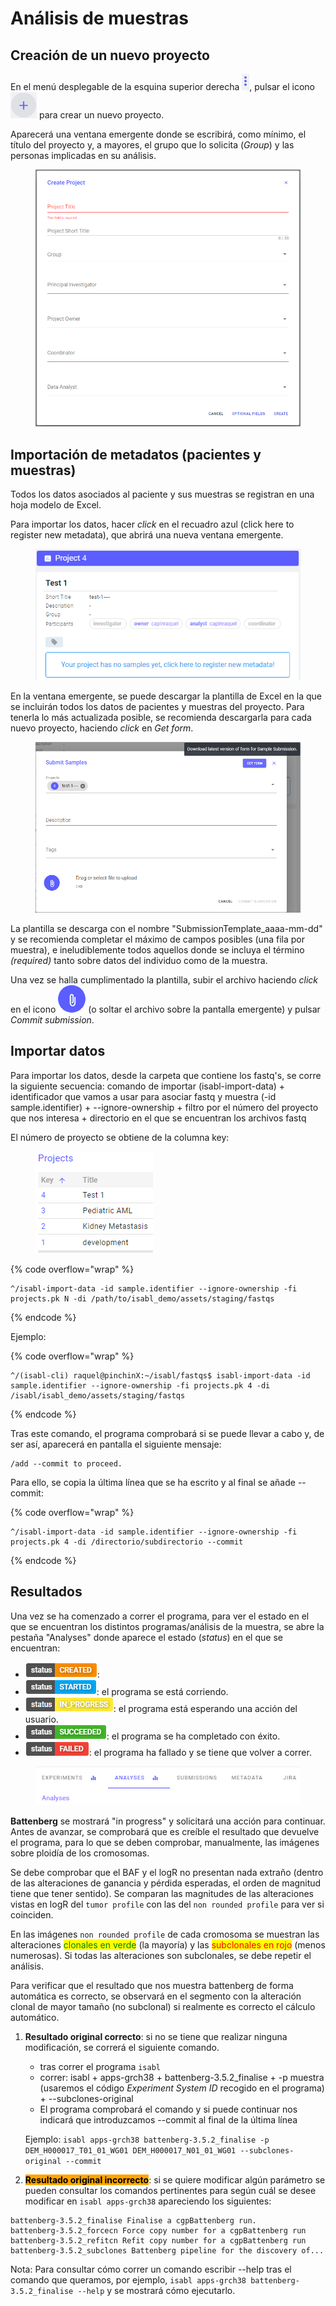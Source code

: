 # Análisis de muestras

## Creación de un nuevo proyecto

En el menú desplegable de la esquina superior derecha ![](<../.gitbook/assets/image (4).png>), pulsar el icono <img src="../.gitbook/assets/image (13).png" alt="" data-size="line"> para crear un nuevo proyecto.

Aparecerá una ventana emergente donde se escribirá, como mínimo, el título del proyecto y, a mayores, el grupo que lo solicita (_Group_) y las personas implicadas en su análisis.

<figure><img src="../.gitbook/assets/image (10).png" alt="" width="563"><figcaption></figcaption></figure>

## Importación de metadatos (pacientes y muestras)

Todos los datos asociados al paciente y sus muestras se registran en una hoja modelo de Excel.

Para importar los datos, hacer _click_ en el recuadro azul (click here to register new metadata), que abrirá una nueva ventana emergente.

<figure><img src="../.gitbook/assets/image (2).png" alt=""><figcaption></figcaption></figure>

En la ventana emergente, se puede descargar la plantilla de Excel en la que se incluirán todos los datos de pacientes y muestras del proyecto. Para tenerla lo más actualizada posible, se recomienda descargarla para cada nuevo proyecto, haciendo _click_ en _Get form_.

<figure><img src="../.gitbook/assets/image (6).png" alt="" width="563"><figcaption></figcaption></figure>

La plantilla se descarga con el nombre "SubmissionTemplate\_aaaa-mm-dd" y se recomienda completar el máximo de campos posibles (una fila por muestra), e ineludiblemente todos aquellos donde se incluya el término _(required)_ tanto sobre datos del individuo como de la muestra.&#x20;

Una vez se halla cumplimentado la plantilla, subir el archivo haciendo _click_ en el icono <img src="../.gitbook/assets/image (12).png" alt="" data-size="line"> (o soltar el archivo sobre la pantalla emergente) y pulsar _Commit submission_.



## Importar datos

Para importar los datos, desde la carpeta que contiene los fastq's, se corre la siguiente secuencia: comando de importar (isabl-import-data) + identificador que vamos a usar para asociar fastq y muestra (-id sample.identifier) + --ignore-ownership + filtro por el número del proyecto que nos interesa + directorio en el que se encuentran los archivos fastq

El número de proyecto se obtiene de la columna key:

<figure><img src="../.gitbook/assets/image (5).png" alt=""><figcaption></figcaption></figure>

{% code overflow="wrap" %}
```
^/isabl-import-data -id sample.identifier --ignore-ownership -fi projects.pk N -di /path/to/isabl_demo/assets/staging/fastqs
```
{% endcode %}

Ejemplo:

{% code overflow="wrap" %}
```
^/(isabl-cli) raquel@pinchinX:~/isabl/fastqs$ isabl-import-data -id sample.identifier --ignore-ownership -fi projects.pk 4 -di /isabl/isabl_demo/assets/staging/fastqs
```
{% endcode %}

Tras este comando, el programa comprobará si se puede llevar a cabo y, de ser así, aparecerá en pantalla el siguiente mensaje:

```
/add --commit to proceed.
```

Para ello, se copia la última línea que se ha escrito y al final se añade --commit:

{% code overflow="wrap" %}
```
^/isabl-import-data -id sample.identifier --ignore-ownership -fi projects.pk 4 -di /directorio/subdirectorio --commit
```
{% endcode %}



## Resultados

Una vez se ha comenzado a correr el programa, para ver el estado en el que se encuentran los distintos programas/análisis de la muestra, se abre la pestaña "Analyses" donde aparece el estado (_status_) en el que se encuentran:

* ![](<../.gitbook/assets/image (9).png>):
* ![](<../.gitbook/assets/image (8).png>): el programa se está corriendo.
* ![](<../.gitbook/assets/image (3).png>): el programa está esperando una acción del usuario.
* ![](<../.gitbook/assets/image (15).png>): el programa se ha completado con éxito.
* ![](<../.gitbook/assets/image (14).png>): el programa ha fallado y se tiene que volver a correr.

<figure><img src="../.gitbook/assets/image (1).png" alt=""><figcaption></figcaption></figure>

**Battenberg** se mostrará "in progress" y solicitará una acción para continuar. Antes de avanzar, se comprobará que es creíble el resultado que devuelve el programa, para lo que se deben comprobar, manualmente, las imágenes sobre ploidía de los cromosomas.&#x20;

Se debe comprobar que el BAF y el logR no presentan nada extraño (dentro de las alteraciones de ganancia y pérdida esperadas, el orden de magnitud tiene que tener sentido). Se comparan las magnitudes de las alteraciones vistas en logR del `tumor profile` con las del `non rounded profile` para ver si coinciden.

En las imágenes `non rounded profile` de cada cromosoma se muestran las alteraciones <mark style="color:green;">clonales en verde</mark> (la mayoría) y las <mark style="color:red;">subclonales en rojo</mark> (menos numerosas). Si todas las alteraciones son subclonales, se debe repetir el análisis.

Para verificar que el resultado que nos muestra battenberg de forma automática es correcto, se observará en el segmento con la alteración clonal de mayor tamaño (no subclonal) si realmente es correcto el cálculo automático.

1.  **Resultado original correcto**: si no se tiene que realizar ninguna modificación, se correrá el siguiente comando.

    * tras correr el programa `isabl`
    * correr: isabl + apps-grch38 + battenberg-3.5.2\_finalise + -p muestra (usaremos el código _Experiment System ID_ recogido en el programa) + --subclones-original
    * El programa comprobará el comando y si puede continuar nos indicará que introduzcamos --commit al final de la última línea

    Ejemplo:  `isabl apps-grch38 battenberg-3.5.2_finalise -p DEM_H000017_T01_01_WG01 DEM_H000017_N01_01_WG01 --subclones-original --commit`
2. <mark style="background-color:orange;">**Resultado original incorrecto**</mark>: si se quiere modificar algún parámetro se pueden consultar los comandos pertinentes para según cuál se desee modificar en `isabl apps-grch38` apareciendo los siguientes:

```
battenberg-3.5.2_finalise Finalise a cgpBattenberg run.
battenberg-3.5.2_forcecn Force copy number for a cgpBattenberg run
battenberg-3.5.2_refitcn Refit copy number for a cgpBattenberg run
battenberg-3.5.2_subclones Battenberg pipeline for the discovery of...
```

Nota: Para consultar cómo correr un comando escribir --help tras el comando que queramos, por ejemplo, `isabl apps-grch38 battenberg-3.5.2_finalise --help` y se mostrará cómo ejecutarlo.





